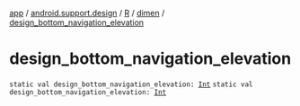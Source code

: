 [app](../../../index.md) / [android.support.design](../../index.md) / [R](../index.md) / [dimen](index.md) / [design_bottom_navigation_elevation](.)

# design_bottom_navigation_elevation

`static val design_bottom_navigation_elevation: `[`Int`](https://kotlinlang.org/api/latest/jvm/stdlib/kotlin/-int/index.html)
`static val design_bottom_navigation_elevation: `[`Int`](https://kotlinlang.org/api/latest/jvm/stdlib/kotlin/-int/index.html)